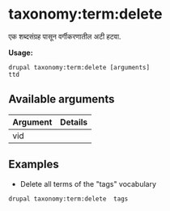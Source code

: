 # taxonomy:term:delete
एक शब्दसंग्रह पासून वर्गीकरणातील अटी हटवा.

**Usage:**
```
drupal taxonomy:term:delete [arguments]
ttd
```

## Available arguments
Argument | Details
---------|-------------
vid | 

## Examples
* Delete all terms of the "tags" vocabulary
```
drupal taxonomy:term:delete  tags
```
